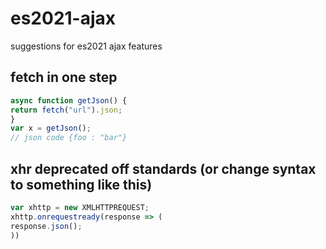 # es2021-ajax
suggestions for es2021 ajax features
## fetch in one step
```javascript
async function getJson() {
return fetch("url").json;
}
var x = getJson();
// json code {foo : "bar"}
```
## xhr deprecated off standards (or change syntax to something like this) 
```javascript
var xhttp = new XMLHTTPREQUEST;
xhttp.onrequestready(response => (
response.json();
))
```
